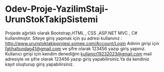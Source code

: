 # Odev-Proje-YazilimStaji-UrunStokTakipSistemi
Projede ağırlıklı olarak Bootstrap,HTML , CSS ,ASP.NET MVC , C# kullanılmıştır. 
Siteye giriş yapmak için şu adresi kullanınız : http://www.urunstoktakipprojesi.somee.com/Account/Login 
Admin girişi için fatihaltundag41@gmail.com ve şifre olarak 123456 yazıp giriş yapınız. 
Kullanıcı girişi için kendim denediğim kullanici19232023@gmail.com mail adresiyle ve şifre olarak 123456 yazıp giriş yapabilirsiniz.Ya da kendiniz kayıt oluşturup giriş yapabilirsiniz.
